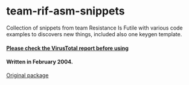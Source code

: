 # team-rif-asm-snippets
Collection of snippets from team Resistance Is Futile with various code examples to discovers new things, included also one keygen template.

#### [Please check the VirusTotal report before using](https://www.virustotal.com/gui/file/3545b0389ebe8aebab15706d4242cb271caf54934b436eb050eaa17e185a619a)

#### Written in February 2004.

[Original package](https://defacto2.net/f/b72e44a)
